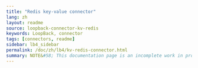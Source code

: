 ```yaml
---
title: "Redis key-value connector"
lang: zh
layout: readme
source: loopback-connector-kv-redis
keywords: LoopBack, connector
tags: [connectors, readme]
sidebar: lb4_sidebar
permalink: /doc/zh/lb4/kv-redis-connector.html
summary: NOTE&#58; This documentation page is an incomplete work in progress.
---
```

